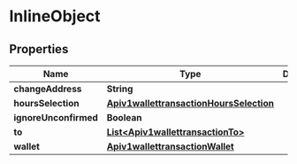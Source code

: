 
# InlineObject

## Properties
Name | Type | Description | Notes
------------ | ------------- | ------------- | -------------
**changeAddress** | **String** |  |  [optional]
**hoursSelection** | [**Apiv1wallettransactionHoursSelection**](Apiv1wallettransactionHoursSelection.md) |  |  [optional]
**ignoreUnconfirmed** | **Boolean** |  |  [optional]
**to** | [**List&lt;Apiv1wallettransactionTo&gt;**](Apiv1wallettransactionTo.md) |  |  [optional]
**wallet** | [**Apiv1wallettransactionWallet**](Apiv1wallettransactionWallet.md) |  |  [optional]



